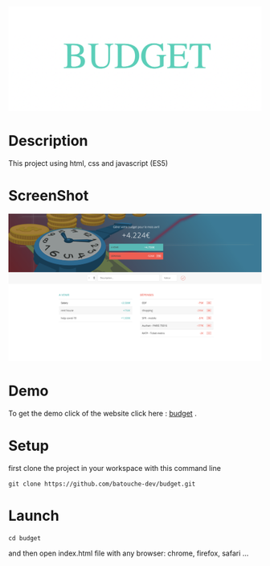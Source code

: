 ![Budget](./img/title.png)

# Description

This project using html, css and javascript (ES5)

# ScreenShot

![Budget](./img/screen-shot.png)

# Demo

To get the demo click of the website click here : [budget](https://batouche-dev.github.io/budget/) .

# Setup

first clone the project in your workspace with this command line

```
git clone https://github.com/batouche-dev/budget.git
```

# Launch

```
cd budget
```

and then open index.html file with any browser: chrome, firefox, safari ...

